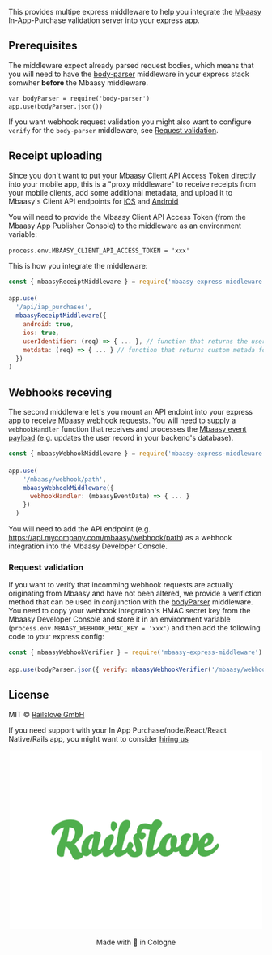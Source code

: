 This provides multipe express middleware to help you integrate the [Mbaasy](https://mbaasy.com/) In-App-Purchase validation server into your express app.

## Prerequisites

The middleware expect already parsed request bodies, which means that you will need to have the [body-parser](https://github.com/expressjs/body-parser) middleware in your express stack somwher **before** the Mbaasy middleware.

```
var bodyParser = require('body-parser')
app.use(bodyParser.json())
```

If you want webhook request validation you might also want to configure `verify` for the `body-parser` middleware, see [Request validation](#request-validation).

## Receipt uploading

Since you don't want to put your Mbaasy Client API Access Token directly into your mobile app, this is a "proxy middleware" to receive receipts from your mobile clients, add some additional metadata, and upload it to Mbaasy's Client API endpoints for [iOS](https://docs.mbaasy.com/client_api/apple_app_store/) and [Android](
https://docs.mbaasy.com/client_api/google_play/)

You will need to provide the Mbaasy Client API Access Token (from the Mbaasy App Publisher Console) to the middleware as an environment variable:

`process.env.MBAASY_CLIENT_API_ACCESS_TOKEN = 'xxx'`

This is how you integrate the middleware:

```js
const { mbaasyReceiptMiddleware } = require('mbaasy-express-middleware')

app.use(
  '/api/iap_purchases',
  mbaasyReceiptMiddleware({
    android: true,
    ios: true,
    userIdentifier: (req) => { ... }, // function that returns the user identfier for the current request/user
    metdata: (req) => { ... } // function that returns custom metada for the current request
  })
)
```

## Webhooks receving

The second middleware let's you mount an API endoint into your express app to receive [Mbaasy webhook requests](https://docs.mbaasy.com/integrations/webhooks/). You will need to supply a `webhookHandler` function that receives and processes the [Mbaasy event payload](https://docs.mbaasy.com/integrations/event_payloads/) (e.g. updates the user record in your backend's database). 

```js
const { mbaasyWebhookMiddleware } = require('mbaasy-express-middleware')

app.use(
    '/mbaasy/webhook/path',
    mbaasyWebhookMiddleware({
      webhookHandler: (mbaasyEventData) => { ... }
    })
  )
```

You will need to add the API endpoint (e.g. https://api.mycompany.com/mbaasy/webhook/path) as a webhook integration into the Mbaasy Developer Console. 

### Request validation

If you want to verify that incomming webhook requests are actually originating from Mbaasy and have not been altered, we provide a verifiction method that can be used in conjunction with the [bodyParser](https://github.com/expressjs/body-parser) middleware. You need to copy your webhook integration's HMAC secret key from the Mbaasy Developer Console and store it in an environment variable (`process.env.MBAASY_WEBHOOK_HMAC_KEY = 'xxx'`) and then add the following code to your express config:

```js
const { mbaasyWebhookVerifier } = require('mbaasy-express-middleware')

app.use(bodyParser.json({ verify: mbaasyWebhookVerifier('/mbaasy/webhook/path') }))
```

## License

MIT © [Railslove GmbH](https://railslove.com)

If you need support with your In App Purchase/node/React/React Native/Rails app, you might want to consider [hiring us](https://www.railslove.com/contact-us)

<p align="center">
  <img src="logo_rl.svg" width="500px" >
</p>
<p align="center">
  Made with 💚 in Cologne
</p>
